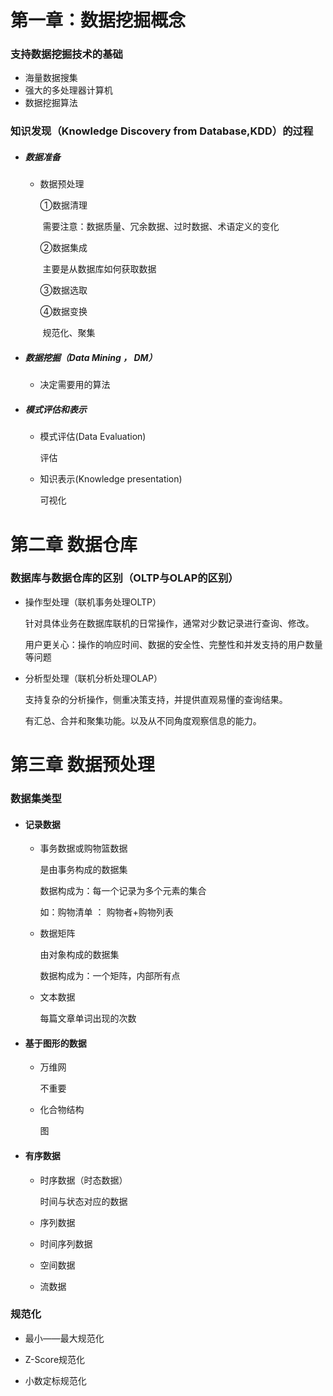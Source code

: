 # 第一章：数据挖掘概念

### 支持数据挖掘技术的基础

* 海量数据搜集
* 强大的多处理器计算机
* 数据挖掘算法

### 知识发现（Knowledge Discovery from Database,KDD）的过程

* ##### 数据准备

  * 数据预处理

    ①数据清理

    ​	需要注意：数据质量、冗余数据、过时数据、术语定义的变化	

    ②数据集成

    ​	主要是从数据库如何获取数据

    ③数据选取

    ④数据变换

    ​	规范化、聚集

* ##### 数据挖掘（Data Mining ， DM）

  * 决定需要用的算法

* ##### 模式评估和表示

  * 模式评估(Data Evaluation)

    评估

  * 知识表示(Knowledge presentation)

    可视化

# 第二章 数据仓库

### 数据库与数据仓库的区别（OLTP与OLAP的区别）

* 操作型处理（联机事务处理OLTP）

  针对具体业务在数据库联机的日常操作，通常对少数记录进行查询、修改。

  用户更关心：操作的响应时间、数据的安全性、完整性和并发支持的用户数量等问题

* 分析型处理（联机分析处理OLAP）

  支持复杂的分析操作，侧重决策支持，并提供直观易懂的查询结果。

  有汇总、合并和聚集功能。以及从不同角度观察信息的能力。

# 第三章 数据预处理

### 数据集类型

* #### 记录数据

  * 事务数据或购物篮数据

    是由事务构成的数据集

    数据构成为：每一个记录为多个元素的集合

    如：购物清单 ： 购物者+购物列表

  * 数据矩阵

    由对象构成的数据集

    数据构成为：一个矩阵，内部所有点

  * 文本数据

    每篇文章单词出现的次数

* #### 基于图形的数据

  * 万维网

    不重要

  * 化合物结构

    图

* #### 有序数据

  * 时序数据（时态数据）

    时间与状态对应的数据

  * 序列数据

  * 时间序列数据

  * 空间数据

  * 流数据

### 规范化

* 最小——最大规范化

* Z-Score规范化

* 小数定标规范化







